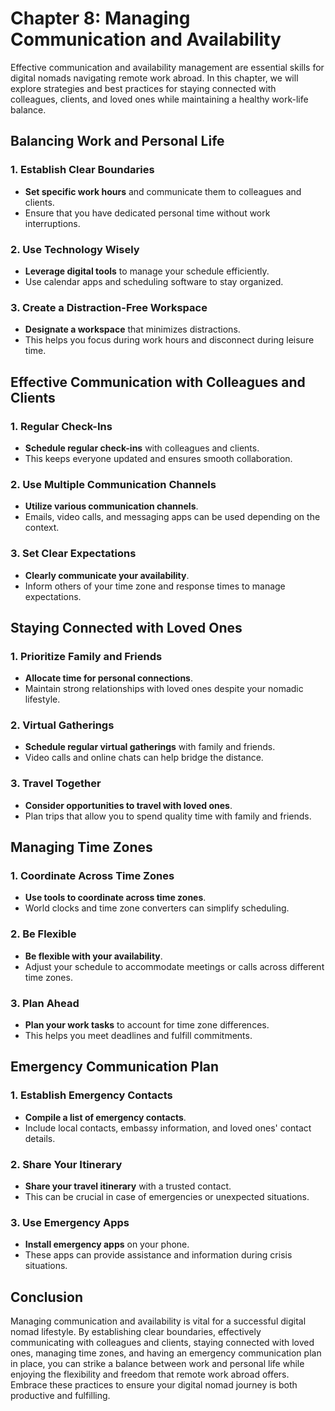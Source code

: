 Chapter 8: Managing Communication and Availability
==================================================

Effective communication and availability management are essential skills for digital nomads navigating remote work abroad. In this chapter, we will explore strategies and best practices for staying connected with colleagues, clients, and loved ones while maintaining a healthy work-life balance.

**Balancing Work and Personal Life**
------------------------------------

### **1. Establish Clear Boundaries**

* **Set specific work hours** and communicate them to colleagues and clients.
* Ensure that you have dedicated personal time without work interruptions.

### **2. Use Technology Wisely**

* **Leverage digital tools** to manage your schedule efficiently.
* Use calendar apps and scheduling software to stay organized.

### **3. Create a Distraction-Free Workspace**

* **Designate a workspace** that minimizes distractions.
* This helps you focus during work hours and disconnect during leisure time.

**Effective Communication with Colleagues and Clients**
-------------------------------------------------------

### **1. Regular Check-Ins**

* **Schedule regular check-ins** with colleagues and clients.
* This keeps everyone updated and ensures smooth collaboration.

### **2. Use Multiple Communication Channels**

* **Utilize various communication channels**.
* Emails, video calls, and messaging apps can be used depending on the context.

### **3. Set Clear Expectations**

* **Clearly communicate your availability**.
* Inform others of your time zone and response times to manage expectations.

**Staying Connected with Loved Ones**
-------------------------------------

### **1. Prioritize Family and Friends**

* **Allocate time for personal connections**.
* Maintain strong relationships with loved ones despite your nomadic lifestyle.

### **2. Virtual Gatherings**

* **Schedule regular virtual gatherings** with family and friends.
* Video calls and online chats can help bridge the distance.

### **3. Travel Together**

* **Consider opportunities to travel with loved ones**.
* Plan trips that allow you to spend quality time with family and friends.

**Managing Time Zones**
-----------------------

### **1. Coordinate Across Time Zones**

* **Use tools to coordinate across time zones**.
* World clocks and time zone converters can simplify scheduling.

### **2. Be Flexible**

* **Be flexible with your availability**.
* Adjust your schedule to accommodate meetings or calls across different time zones.

### **3. Plan Ahead**

* **Plan your work tasks** to account for time zone differences.
* This helps you meet deadlines and fulfill commitments.

**Emergency Communication Plan**
--------------------------------

### **1. Establish Emergency Contacts**

* **Compile a list of emergency contacts**.
* Include local contacts, embassy information, and loved ones' contact details.

### **2. Share Your Itinerary**

* **Share your travel itinerary** with a trusted contact.
* This can be crucial in case of emergencies or unexpected situations.

### **3. Use Emergency Apps**

* **Install emergency apps** on your phone.
* These apps can provide assistance and information during crisis situations.

**Conclusion**
--------------

Managing communication and availability is vital for a successful digital nomad lifestyle. By establishing clear boundaries, effectively communicating with colleagues and clients, staying connected with loved ones, managing time zones, and having an emergency communication plan in place, you can strike a balance between work and personal life while enjoying the flexibility and freedom that remote work abroad offers. Embrace these practices to ensure your digital nomad journey is both productive and fulfilling.
